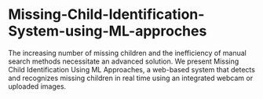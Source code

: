 # Missing-Child-Identification-System-using-ML-approches
The increasing number of missing children and the inefficiency of manual search methods necessitate an advanced solution. We present Missing Child Identification Using ML Approaches, a web-based system that detects and recognizes missing children in real time using an integrated webcam or uploaded images.
